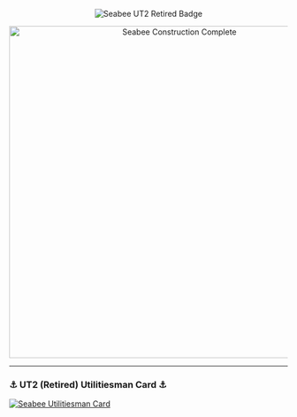 <p align="center">
  <img src="https://img.shields.io/badge/SEABEE-UT2%20Retired-navy?style=for-the-badge&logo=github&logoColor=white" alt="Seabee UT2 Retired Badge"/>
</p>

<p align="center">
  <img src="https://i.imgur.com/your-custom-seabeee-build-animation.gif" alt="Seabee Construction Complete" width="600"/>
</p>

---

### ⚓ UT2 (Retired) Utilitiesman Card ⚓

[![Seabee Utilitiesman Card](https://github-readme-stats.vercel.app/api?username=YOUR-GITHUB-USERNAME&show_icons=true&title_color=000000&icon_color=000000&text_color=000000&bg_color=F7D130&hide_border=true&border_radius=10&count_private=true&include_all_commits=true&custom_title=UT2+Retired+Utilitiesman+Profile)](https://github.com/YOUR-GITHUB-USERNAME)
